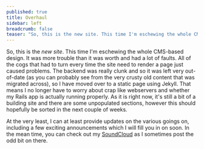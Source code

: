 ```yaml
---
published: true
title: Overhaul
sidebar: left
breadcrumb: false
teaser: "So, this is the new site. This time I'm eschewing the whole CMS-based design. It was more trouble than it was worth and had a lot of faults. All of the cogs that had to turn every time the site need to render a page just caused problems. The backend was really clunk and so it was left very out-of-date (as you can probably see from the very crusty old content that was migrated across), so I have moved over to a static page using Jekyll. That means I no longer have to worry about crap like webservers and whether my Rails app is actually running properly. As it is right now, it's still a bit of a building site and there are some unpopulated sections, however this should hopefully be sorted in the next couple of weeks. "
---
```


So, this is the _new site_. This time I'm eschewing the whole CMS-based design. It was more trouble than it was worth and had a lot of faults. All of the cogs that had to turn every time the site need to render a page just caused problems. The backend was really clunk and so it was left very out-of-date (as you can probably see from the very crusty old content that was migrated across), so I have moved over to a static page using Jekyll. That means I no longer have to worry about crap like webservers and whether my Rails app is actually running properly. As it is right now, it's still a bit of a building site and there are some unpopulated sections, however this should hopefully be sorted in the next couple of weeks.

At the very least, I can at least provide updates on the various goings on, including a few exciting announcements which I will fill you in on soon. In the mean time, you can check out my [SoundCloud](https://soundcloud.com/unclewalter) as I sometimes post the odd bit on there.
